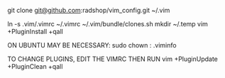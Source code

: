  
 git clone git@github.com:radshop/vim_config.git ~/.vim
 
 ln -s .vim/.vimrc ~/.vimrc
 ~/.vim/bundle/clones.sh
 mkdir ~/.temp
 vim +PluginInstall +qall
 
ON UBUNTU MAY BE NECESSARY:
sudo chown <user>:<user> .viminfo

 TO CHANGE PLUGINS, EDIT THE VIMRC THEN RUN
 vim +PluginUpdate +PluginClean +qall

